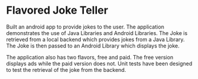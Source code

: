 # Flavored Joke Teller

Built an android app to provide jokes to the user. The application demonstrates the use of Java Libraries and Android Libraries. The Joke is retrieved from a local backend which provides jokes from a Java Library. The Joke is then passed to an Android Library which displays the joke.

The application also has two flavors, free and paid. The free version displays ads while the paid version does not. Unit tests have been designed to test the retrieval of the joke from the backend.


